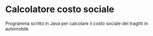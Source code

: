 # Calcolatore costo sociale
Programma scritto in Java per calcolare il costo sociale dei tragitti in automobile
